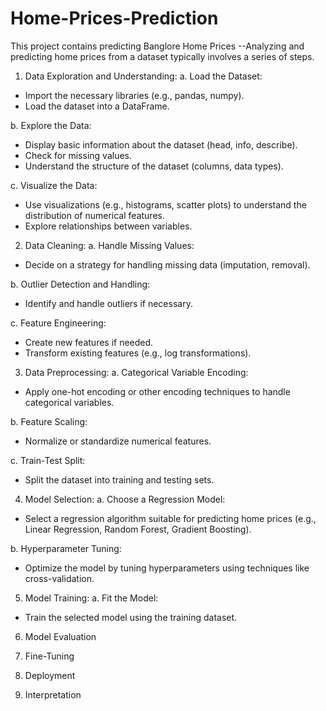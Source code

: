 # Home-Prices-Prediction
This project contains predicting  Banglore Home Prices
--Analyzing and predicting home prices from a dataset typically involves a series of steps. 
1. Data Exploration and Understanding:
a. Load the Dataset:
- Import the necessary libraries (e.g., pandas, numpy).
- Load the dataset into a DataFrame.

b. Explore the Data:
- Display basic information about the dataset (head, info, describe).
- Check for missing values.
- Understand the structure of the dataset (columns, data types).

c. Visualize the Data:
- Use visualizations (e.g., histograms, scatter plots) to understand the distribution of numerical features.
- Explore relationships between variables.

2. Data Cleaning:
a. Handle Missing Values:
- Decide on a strategy for handling missing data (imputation, removal).

b. Outlier Detection and Handling:
- Identify and handle outliers if necessary.

c. Feature Engineering:
- Create new features if needed.
- Transform existing features (e.g., log transformations).

3. Data Preprocessing:
a. Categorical Variable Encoding:
- Apply one-hot encoding or other encoding techniques to handle categorical variables.

b. Feature Scaling:
- Normalize or standardize numerical features.

c. Train-Test Split:
- Split the dataset into training and testing sets.

4. Model Selection:
a. Choose a Regression Model:
- Select a regression algorithm suitable for predicting home prices (e.g., Linear Regression, Random Forest, Gradient Boosting).

b. Hyperparameter Tuning:
- Optimize the model by tuning hyperparameters using techniques like cross-validation.

5. Model Training:
a. Fit the Model:
- Train the selected model using the training dataset.

6. Model Evaluation

7. Fine-Tuning

8. Deployment

9. Interpretation
